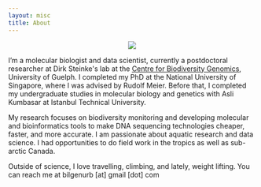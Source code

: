 ```yaml
---
layout: misc
title: About
---
```


<center>
  <div>
  <img src="{{site.github_url}}/assets/img/BB-BK.jpg">
  </div>
</center>

I’m a molecular biologist and data scientist, currently a postdoctoral researcher at Dirk Steinke's lab at the [Centre for Biodiversity Genomics](https://biodiversitygenomics.net/), University of Guelph. I completed my PhD at the National University of Singapore, where I was advised by Rudolf Meier. Before that, I completed my undergraduate studies in molecular biology and genetics with Asli Kumbasar at Istanbul Technical University. 

My research focuses on biodiversity monitoring and developing molecular and bioinformatics tools to make DNA sequencing technologies cheaper, faster, and more accurate. I am passionate about aquatic research and data science. I had opportunities to do field work in the tropics as well as sub-arctic Canada.  

Outside of science, I love travelling, climbing, and lately, weight lifting. You can reach me at bilgenurb [at] gmail [dot] com
